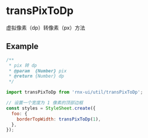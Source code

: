 # transPixToDp

虚拟像素（dp）转像素（px）方法

## Example

```js
/**
 * pix 转 dp
 * @param  {Number} pix
 * @return {Number} dp
 */

import transPixToDp from 'rnx-ui/util/transPixToDp';

// 设置一个宽度为 1 像素的顶部边框
const styles = StyleSheet.create({
  foo: {
    borderTopWidth: transPixToDp(1),
  },
});
```
